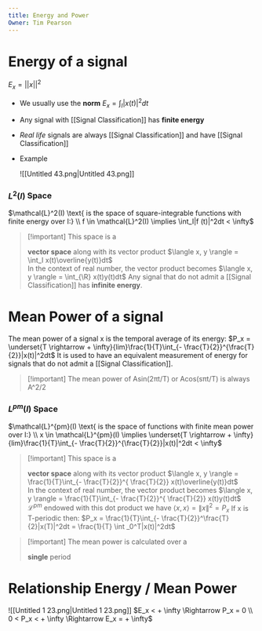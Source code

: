 ```yaml
---
title: Energy and Power
Owner: Tim Pearson
---
```

# Energy of a signal
$E_x = ||x||^2$
- We usually use the **norm** $E_x = \int_I |x(t)|^2 dt$
- Any signal with [[Signal Classification]] has **finite energy**
- _Real life_ signals are always [[Signal Classification]] and have [[Signal Classification]]
  
- Example
    
    ![[Untitled 43.png|Untitled 43.png]]
    
### $L^{2}(I)$ Space
$\mathcal{L}^2(I) \text{ is the space of square-integrable functions with finite energy over I:} \\  
f \in \mathcal{L}^2(I) \implies  
\int_I|f (t)|^2dt < \infty$

> [!important] This space is a
> 
> **vector space** along with its vector product $\langle x, y \rangle = \int_I x(t)\overline{y(t)}dt$  
> In the context of real number, the vector product becomes $\langle x, y \rangle = \int_{\R} x(t)y(t)dt$
Any signal that do not admit a [[Signal Classification]] has **infinite energy**.
# Mean Power of a signal
The mean power of a signal x is the temporal average of its energy:
$P_x = \underset{T \rightarrow + \infty}{lim}\frac{1}{T}\int_{- \frac{T}{2}}^{\frac{T}{2}}|x(t)|^2dt$
It is used to have an equivalent measurement of energy for signals that do not admit a [[Signal Classification]].

> [!important] The mean power of Asin(2πt/T) or Acos(sπt/T) is always A^2/2
### $L^{pm}(I)$ Space
$\mathcal{L}^{pm}(I) \text{ is the space of functions with finite mean power over I:} \\  
x \in \mathcal{L}^{pm}(I) \implies  
\underset{T \rightarrow + \infty}{lim}\frac{1}{T}\int_{- \frac{T}{2}}^{\frac{T}{2}}|x(t)|^2dt < \infty$

> [!important] This space is a
> 
> **vector space** along with its vector product $\langle x, y \rangle = \frac{1}{T}\int_{- \frac{T}{2}}^{ \frac{T}{2}} x(t)\overline{y(t)}dt$  
> In the context of real number, the vector product becomes $\langle x, y \rangle = \frac{1}{T}\int_{- \frac{T}{2}}^{ \frac{T}{2}} x(t)y(t)dt$
$\mathcal{L}^{pm} \ \text{endowed with this dot product we have } \langle x,x \rangle = \|x\|^2 = P_x$
If x is T-periodic then:
$P_x = \frac{1}{T}\int_{- \frac{T}{2}}^\frac{T}{2}|x(T)|^2dt = \frac{1}{T} \int _0^T|x(t)|^2dt$

> [!important] The mean power is calculated over a
> 
> **single** period
# Relationship Energy / Mean Power
![[Untitled 1 23.png|Untitled 1 23.png]]
$E_x < + \infty \Rightarrow P_x = 0 \\ 0 < P_x < + \infty \Rightarrow E_x = + \infty$
